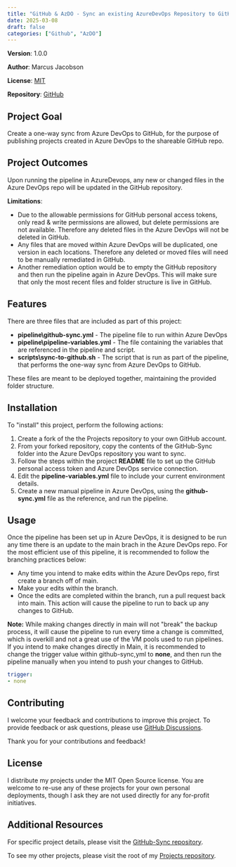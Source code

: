 ```yaml
---
title: "GitHub & AzDO - Sync an existing AzureDevOps Repository to GitHub"
date: 2025-03-08
draft: false
categories: ["Github", "AzDO"]
---
```


**Version**:    1.0.0

**Author**:     Marcus Jacobson

**License**:    [MIT](https://opensource.org/licenses/MIT)

**Repository**: [GitHub](https://github.com/marcusjacobson/Projects/tree/main/Github-Sync)

## Project Goal

Create a one-way sync from Azure DevOps to GitHub, for the purpose of publishing projects created in Azure DevOps to the shareable GitHub repo.

## Project Outcomes

Upon running the pipeline in AzureDevops, any new or changed files in the Azure DevOps repo will be updated in the GitHub repository.

**Limitations**:

- Due to the allowable permissions for GitHub personal access tokens, only read & write permissions are allowed, but delete permissions are not available. Therefore any deleted files in the Azure DevOps will not be deleted in GitHub.
- Any files that are moved within Azure DevOps will be duplicated, one version in each locations. Therefore any deleted or moved files will need to be manually remediated in GitHub.
- Another remediation option would be to empty the GitHub repository and then run the pipeline again in Azure DevOps. This will make sure that only the most recent files and folder structure is live in GitHub.

## Features

There are three files that are included as part of this project:

- **pipeline\github-sync.yml** - The pipeline file to run within Azure DevOps
- **pipeline\pipeline-variables.yml** - The file containing the variables that are referenced in the pipeline and script.
- **scripts\sync-to-github.sh** - The script that is run as part of the pipeline, that performs the one-way sync from Azure DevOps to GitHub.

These files are meant to be deployed together, maintaining the provided folder structure.

## Installation

To "install" this project, perform the following actions:

1. Create a fork of the the Projects repository to your own GitHub account.
2. From your forked repository, copy the contents of the GitHub-Sync folder into the Azure DevOps repository you want to sync.
3. Follow the steps within the project **README** file to set up the GitHub personal access token and Azure DevOps service connection.
4. Edit the **pipeline-variables.yml** file to include your current environment details.
5. Create a new manual pipeline in Azure DevOps, using the **github-sync.yml** file as the reference, and run the pipeline.

## Usage

Once the pipeline has been set up in Azure DevOps, it is designed to be run any time there is an update to the main brach in the Azure DevOps repo. For the most efficient use of this pipeline, it is recommended to follow the branching practices below:

- Any time you intend to make edits within the Azure DevOps repo, first create a branch off of main.
- Make your edits within the branch.
- Once the edits are completed within the branch, run a pull request back into main. This action will cause the pipeline to run to back up any changes to GitHub.

**Note:** While making changes directly in main will not "break" the backup process, it will cause the pipeline to run every time a change is committed, which is overkill and not a great use of the VM pools used to run pipelines. If you intend to make changes directly in Main, it is recommended to change the trigger value within github-sync,yml to **none**, and then run the pipeline manually when you intend to push your changes to GitHub.

```yml
trigger:
- none
```

## Contributing

I welcome your feedback and contributions to improve this project. To provide feedback or ask questions, please use [GitHub Discussions](https://github.com/marcusjacobson/Projects/discussions).

Thank you for your contributions and feedback!

## License

I distribute my projects under the MIT Open Source license. You are welcome to re-use any of these projects for your own personal deployments, though I ask they are not used directly for any for-profit initiatives.

## Additional Resources

For specific project details, please visit the [GitHub-Sync repository](https://github.com/marcusjacobson/Projects/tree/main/Github-Sync).

To see my other projects, please visit the root of my [Projects repository](https://github.com/marcusjacobson/Projects).